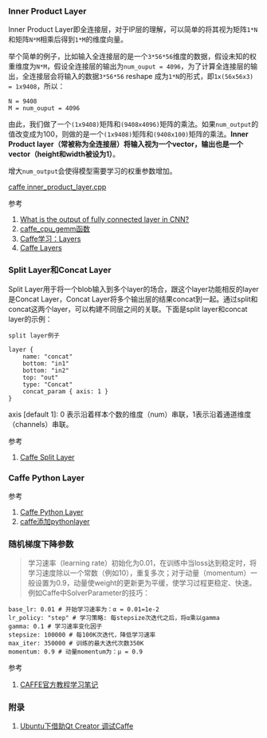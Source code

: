 
### Inner Product Layer

Inner Product Layer即全连接层，对于IP层的理解，可以简单的将其视为矩阵`1*N`和矩阵`N*M`相乘后得到`1*M`的维度向量。

举个简单的例子，比如输入全连接层的是一个`3*56*56`维度的数据，假设未知的权重维度为`N*M`，假设全连接层的输出为`num_ouput = 4096`，为了计算全连接层的输出，全连接层会将输入的数据`3*56*56` reshape 成为`1*N`的形式，即`1x(56x56x3) = 1x9408`，所以：

```
N = 9408  
M = num_ouput = 4096
```

由此，我们做了一个`(1x9408)`矩阵和`(9408x4096)`矩阵的乘法。如果`num_output`的值改变成为100，则做的是一个`(1x9408)`矩阵和`(9408x100)`矩阵的乘法。**Inner Product layer（常被称为全连接层）将输入视为一个vector，输出也是一个vector（height和width被设为1）**。

增大`num_output`会使得模型需要学习的权重参数增加。

[caffe inner\_product\_layer.cpp](https://github.com/BVLC/caffe/blob/master/src/caffe/layers/inner_product_layer.cpp)

参考

1. [What is the output of fully connected layer in CNN?](https://stackoverflow.com/questions/35788873/what-is-the-output-of-fully-connected-layer-in-cnn)
2. [caffe_cpu_gemm函数](http://blog.csdn.net/seven_first/article/details/47378697)
3. [Caffe学习：Layers](http://blog.csdn.net/u011762313/article/details/47361571)
4. [Caffe Layers](http://caffe.berkeleyvision.org/tutorial/layers.html)


### Split Layer和Concat Layer

Split Layer用于将一个blob输入到多个layer的场合，跟这个layer功能相反的layer是Concat Layer，Concat Layer将多个输出层的结果concat到一起。通过split和concat这两个layer，可以构建不同层之间的关联。下面是split layer和concat layer的示例：

```
split layer例子
```

```
layer { 
    name: "concat" 
    bottom: "in1" 
    bottom: "in2" 
    top: "out" 
    type: "Concat" 
    concat_param { axis: 1 } 
}
```

axis [default 1]: 0 表示沿着样本个数的维度（num）串联，1表示沿着通道维度（channels）串联。

参考  

1. [Caffe Split Layer](http://caffe.berkeleyvision.org/tutorial/layers/split.html)

### Caffe Python Layer

参考  

1. [Caffe Python Layer](https://chrischoy.github.io/research/caffe-python-layer/)  
2. [caffe添加pythonlayer](https://saicoco.github.io/pycaffe/)

### 随机梯度下降参数

> 学习速率（learning rate）初始化为0.01，在训练中当loss达到稳定时，将学习速度除以一个常数（例如10），重复多次；对于动量（momentum）一般设置为0.9，动量使weight的更新更为平缓，使学习过程更稳定、快速。例如Caffe中SolverParameter的技巧：  

```
base_lr: 0.01 # 开始学习速率为：α = 0.01=1e-2 
lr_policy: "step" # 学习策略: 每stepsize次迭代之后，将α乘以gamma
gamma: 0.1 # 学习速率变化因子 
stepsize: 100000 # 每100K次迭代，降低学习速率 
max_iter: 350000 # 训练的最大迭代次数350K 
momentum: 0.9 # 动量momentum为：μ = 0.9
```

参考 

1. [CAFFE官方教程学习笔记](https://zhuanlan.zhihu.com/p/22492036)

### 附录

1. [Ubuntu下借助Qt Creator 调试Caffe](http://blog.csdn.net/xg123321123/article/details/52817658)